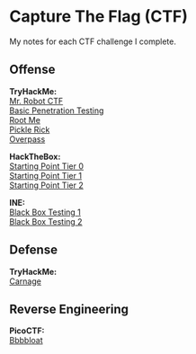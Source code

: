 # Capture The Flag (CTF)
My notes for each CTF challenge I complete.

## Offense

**TryHackMe:**<br>
[Mr. Robot CTF](./TryHackMe/Offense/MrRobotCTF/MrRobotCTF.md)<br>
[Basic Penetration Testing](./TryHackMe/Offense/BasicPenetrationTesting/BasicPenetrationTesting.md)<br>
[Root Me](./TryHackMe/Offense/RootMe/RootMe.md)<br>
[Pickle Rick](./TryHackMe/Offense/PickleRick/PickleRick.md)<br>
[Overpass](./TryHackMe/Offense/Overpass/Overpass.md)<br>


**HackTheBox:**<br>
[Starting Point Tier 0](./HackTheBox/StartingPoint/Tier0/Tier0.md)<br>
[Starting Point Tier 1](./HackTheBox/StartingPoint/Tier1/Tier1.md)<br>
[Starting Point Tier 2](./HackTheBox/StartingPoint/Tier2/Tier2.md)<br>

**INE:**<br>
[Black Box Testing 1](./INE/PenetrationTestingStudent/BlackBoxTesting/BlackBoxTesting1.md)<br>
[Black Box Testing 2](./INE/PenetrationTestingStudent/BlackBoxTesting/BlackBoxTesting2.md)<br>

## Defense

**TryHackMe:**<br>
[Carnage](./TryHackMe/Defense/Carnage/Carnage.md)<br>


## Reverse Engineering

**PicoCTF:**<br>
[Bbbbloat](./PicoCTF/ReverseEngineering/Bbbbloat/Bbbbloat.md)<br>
